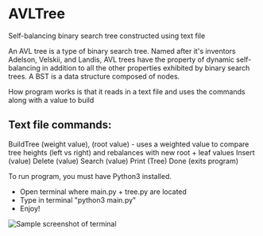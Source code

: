 # AVLTree
Self-balancing binary search tree constructed using text file 


An AVL tree is a type of binary search tree. Named after it's inventors Adelson, Velskii, and Landis, AVL trees have the property of dynamic self-balancing in addition to all the other properties exhibited by binary search trees. A BST is a data structure composed of nodes.


How program works is that it reads in a text file and uses the commands along with a value to build 

Text file commands:
---------------------
BuildTree (weight value), (root value) - uses a weighted value to compare tree heights (left vs right) and rebalances with new root + leaf values
Insert (value)
Delete (value)
Search (value)
Print (Tree)
Done (exits program)


To run program, you must have Python3 installed.
  - Open terminal where main.py + tree.py are located
  - Type in terminal "python3 main.py"
  - Enjoy!

![Sample screenshot of terminal](https://user-images.githubusercontent.com/39349742/208855095-12a0a379-f6b5-4b7d-8995-92f3b092cc59.png)
